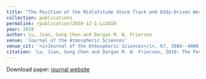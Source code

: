 ```yaml
---
title: "The Position of the Midlatitude Storm Track and Eddy-Driven Westerlies in Aquaplanet AGCMs"
collection: publications
permalink: /publication/2010-12-1-Lu2010
year: 2010
author: Lu, Jian, Gang Chen and Dargan M. W. Frierson
venue: 'Journal of the Atmospheric Sciences'
venue_cit: '<i>Journal of the Atmospheric Sciences</i>, 67, 3984--4000, doi:10.1175/2010JAS3477.1.'
citation: 'Lu, Jian, Gang Chen and Dargan M. W. Frierson, 2010: The Position of the Midlatitude Storm Track and Eddy-Driven Westerlies in Aquaplanet AGCMs, <i>Journal of the Atmospheric Sciences</i>, 67, 3984--4000, doi:10.1175/2010JAS3477.1.'
---
```

Download paper: [journal website](http://journals.ametsoc.org/doi/abs/10.1175/2010JAS3477.1)
